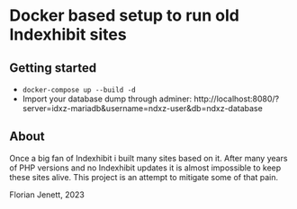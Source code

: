 # Docker based setup to run old Indexhibit sites

## Getting started

- `docker-compose up --build -d`
- Import your database dump through adminer: http://localhost:8080/?server=idxz-mariadb&username=ndxz-user&db=ndxz-database

## About

Once a big fan of Indexhibit i built many sites based on it. After many years of PHP versions and no Indexhibit updates it is almost impossible to keep these sites alive. This project is an attempt to mitigate some of that pain.

Florian Jenett, 2023